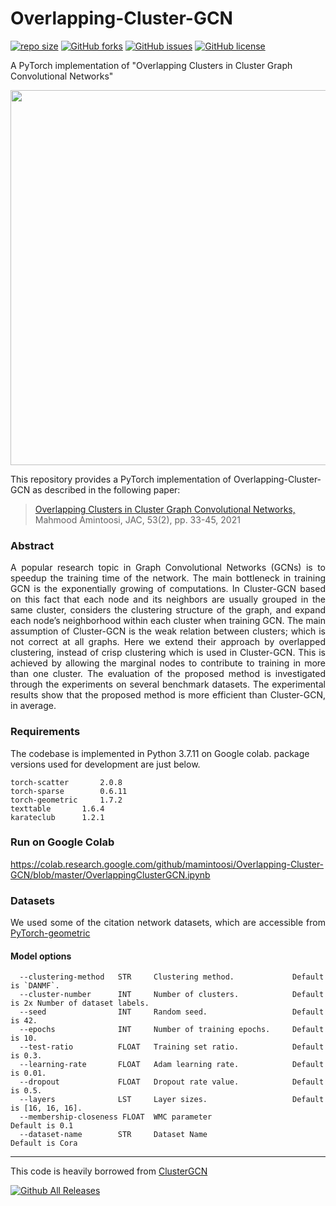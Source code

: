 Overlapping-Cluster-GCN
==========
 [![repo size](https://img.shields.io/github/repo-size/mamintoosi/Overlapping-Cluster-GCN.svg)](https://github.com/mamintoosi/Overlapping-Cluster-GCN/archive/master.zip)
 [![GitHub forks](https://img.shields.io/github/forks/mamintoosi/Overlapping-Cluster-GCN)](https://github.com/mamintoosi/Overlapping-Cluster-GCN/network)
[![GitHub issues](https://img.shields.io/github/issues/mamintoosi/Overlapping-Cluster-GCN)](https://github.com/mamintoosi/Overlapping-Cluster-GCN/issues)
[![GitHub license](https://img.shields.io/github/license/mamintoosi/Overlapping-Cluster-GCN)](https://github.com/mamintoosi/Overlapping-Cluster-GCN/blob/main/LICENSE)
 
 
A PyTorch implementation of "Overlapping Clusters in Cluster Graph Convolutional Networks"
<p align="center">
  <img width="600" src="images/OverlappedClusters.png">
</p>

This repository provides a PyTorch implementation of Overlapping-Cluster-GCN as described in the following paper:

> <a href="https://jac.ut.ac.ir/article_85195.html"> Overlapping Clusters in Cluster Graph Convolutional Networks, </a>
> Mahmood Amintoosi,
> JAC, 53(2), pp. 33-45, 2021


### Abstract

<p align="justify">
A popular research topic in Graph Convolutional Networks (GCNs) is to speedup
the training time of the network. The main bottleneck in training GCN is the
exponentially growing of computations.  In Cluster-GCN based on this fact that each
node and its neighbors are usually grouped in the same cluster, considers the
clustering structure of the graph, and expand each node’s neighborhood within
each cluster when training GCN. The main assumption of Cluster-GCN is the
weak relation between clusters; which is not correct at all graphs. Here we extend their approach by overlapped clustering, instead of crisp clustering which
is used in Cluster-GCN. This is achieved by allowing the marginal nodes to
contribute to training in more than one cluster. The evaluation of the proposed
method is investigated through the experiments on several benchmark datasets.
The experimental results show that the proposed method is more efficient than
Cluster-GCN, in average.
</p>


### Requirements
The codebase is implemented in Python 3.7.11 on Google colab. package versions used for development are just below.
```
torch-scatter 		2.0.8
torch-sparse		0.6.11
torch-geometric		1.7.2
texttable		1.6.4
karateclub		1.2.1
```

### Run on Google Colab
https://colab.research.google.com/github/mamintoosi/Overlapping-Cluster-GCN/blob/master/OverlappingClusterGCN.ipynb

### Datasets
<p align="justify">
We used some of the citation network datasets, which are accessible from <a href=https://pytorch-geometric.readthedocs.io/en/latest/modules/datasets.html>
PyTorch-geometric </a>
</p>

#### Model options
```
  --clustering-method   STR     Clustering method.             Default is `DANMF`.
  --cluster-number      INT     Number of clusters.            Default is 2x Number of dataset labels. 
  --seed                INT     Random seed.                   Default is 42.
  --epochs              INT     Number of training epochs.     Default is 10.
  --test-ratio          FLOAT   Training set ratio.            Default is 0.3.
  --learning-rate       FLOAT   Adam learning rate.            Default is 0.01.
  --dropout             FLOAT   Dropout rate value.            Default is 0.5.
  --layers              LST     Layer sizes.                   Default is [16, 16, 16]. 
  --membership-closeness FLOAT  WMC parameter					Default is 0.1
  --dataset-name		STR		Dataset Name					Default is Cora
```
-------------------------------------------------------

This code is heavily borrowed from <a href="https://github.com/benedekrozemberczki/ClusterGCN">ClusterGCN</a>


[![Github All Releases](https://img.shields.io/github/downloads/mamintoosi/Overlapping-Cluster-GCN/total.svg)]()

